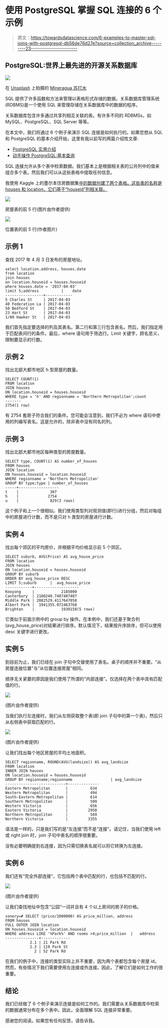 # 使用 PostgreSQL 掌握 SQL 连接的 6 个示例

> 原文：<https://towardsdatascience.com/6-examples-to-master-sql-joins-with-postgresql-db56de76d27e?source=collection_archive---------23----------------------->

## PostgreSQL:世界上最先进的开源关系数据库

![](img/0c1770511f514f9aa2862acee0cb9e10.png)

在 [Unsplash](https://unsplash.com/s/photos/share?utm_source=unsplash&utm_medium=referral&utm_content=creditCopyText) 上拍摄的 [Mineragua 苏打水](https://unsplash.com/@mineragua?utm_source=unsplash&utm_medium=referral&utm_content=creditCopyText)

SQL 提供了许多函数和方法来管理以表格形式存储的数据。关系数据库管理系统(RDBMS)是一个使用 SQL 来管理存储在关系数据库中的数据的程序。

关系数据库包含许多通过共享列相互关联的表。有许多不同的 RDBMSs，如 MySQL、PostgreSQL、SQL Server 等等。

在本文中，我们将通过 6 个例子来演示 SQL 连接是如何执行的。如果您想从 SQL 和 PostgreSQL 的基本介绍开始，这里有我以前写的两篇介绍性文章:

*   [PostgreSQL 实用介绍](/practical-introduction-to-postgresql-5f73d3d394e)
*   [动手操作 PostgreSQL:基本查询](/hands-on-postgresql-basic-queries-a5f1249bba78)

SQL 连接允许从多个表中检索数据。我们基本上是根据相关表的公共列中的值来组合多个表。然后我们可以从这些表格中提取任何信息。

我使用 Kaggle 上的墨尔本住房数据集[中的数据创建了两个表格。这些表的名称是 houses 和 location，它们基于“houseid”列相关联。](https://www.kaggle.com/anthonypino/melbourne-housing-market)

![](img/0823bfb5237a5808f1bf3f7dd324ae5f.png)

房屋表的前 5 行(图片由作者提供)

![](img/9bc1cce033e615fb6021bd4220989e4d.png)

位置表的前 5 行(作者图片)

## 示例 1

查找 2017 年 4 月 3 日发布的房屋地址。

```
select location.address, houses.date                                                                    from location                                                                                                    join houses                                                                                                      on location.houseid = houses.houseid                                                                             where houses.date = '2017-04-03'                                                                                 limit 5;address          |    date
-----------------+------------
5 Charles St     | 2017-04-03
40 Federation La | 2017-04-03
50 Bedford St    | 2017-04-03
23 Hart St       | 2017-04-03
1/80 Hawker St   | 2017-04-03
```

我们首先指定要选择的列及其表名。第二行和第三行包含表名。然后，我们指定用于匹配表间行的条件。最后，where 语句用于筛选行。Limit 关键字，顾名思义，限制要显示的行数。

## 示例 2

找出北部大都市地区 h 型房屋的数量。

```
SELECT COUNT(1)                                                                                         FROM location                                                                                                    JOIN houses                                                                                                      ON location.houseid = houses.houseid                                                                             WHERE type = 'h' AND regionname = 'Northern Metropolitan';count
-------
2754(1 row)
```

有 2754 套房子符合我们的条件。您可能会注意到，我们不必为 where 语句中使用的列编写表名。这是允许的，除非表中没有同名的列。

## 示例 3

找出北部大都市地区每种类型的房屋数量。

```
SELECT type, COUNT(1) AS number_of_houses
FROM houses
JOIN location
ON houses.houseid = location.houseid
WHERE regionname = 'Northern Metropolitan'
GROUP BY type;type | number_of_houses
-----+------------------
t    |              307
h    |             2754
u    |              829(3 rows)
```

这个例子和上一个很相似。我们使用类型列对观测值(即行)进行分组，然后对每组中的房屋进行计数，而不是只对 h 类型的房屋进行计数。

## 实例 4

找出每个郊区的平均房价，并根据平均价格显示前 5 个郊区。

```
SELECT suburb, AVG(Price) AS avg_house_price                                                            FROM location                                                                                                    JOIN houses                                                                                                      ON location.houseid = houses.houseid                                                                             GROUP BY suburb                                                                                                  ORDER BY avg_house_price DESC                                                                                    LIMIT 5;suburb      |  avg_house_price
------------+--------------------
Kooyong     |            2185000
Canterbury  | 2180240.7407407407
Middle Park | 2082529.4117647058
Albert Park |  1941355.072463768
Brighton    |            1930158(5 rows)
```

它类似于前面示例中的 group by 操作。在本例中，我们还基于聚合列(avg_house_price)对结果进行排序。默认情况下，结果按升序排序，但可以使用 desc 关键字进行更改。

## 实例 5

到目前为止，我们已经在 join 子句中交替使用了表名。桌子的顺序并不重要。“从房屋连接位置”与“从位置连接房屋”相同。

顺序无关紧要的原因是我们使用了所谓的“内部连接”。仅选择在两个表中具有匹配值的行。

![](img/1c1a605d4f03058de64cfca7c62499c4.png)

(图片由作者提供)

当我们执行左连接时，我们从左侧获取整个表(即 join 子句中的第一个表)，然后只从右侧表中获取匹配的行。

![](img/31db4ce1cb42378d53a46aef94d4c80f.png)

(图片由作者提供)

让我们找出每个地区房屋的平均土地面积。

```
SELECT regionname, ROUND(AVG(landsize)) AS avg_landsize                                                 FROM location                                                                                                    INNER JOIN houses                                                                                                ON location.houseid = houses.houseid                                                                             GROUP BY regionname;regionname                 | avg_landsize
---------------------------+--------------
Eastern Metropolitan       |          634
Western Metropolitan       |          494
South-Eastern Metropolitan |          614
Southern Metropolitan      |          509
Western Victoria           |          656
Eastern Victoria           |         2950
Northern Metropolitan      |          569
Northern Victoria          |         3355
```

语法是一样的，只是我们写的是“左连接”而不是“连接”。请记住，当我们使用 left 或 right join 时，join 子句中表名的顺序很重要。

没有必要明确提到右连接，因为只需切换表名就可以将它转换为左连接。

## 实例 6

我们还有“完全外部连接”，它包括两个表中匹配的行，也包括不匹配的行。

![](img/4566caffe335eef8e23134617597037d.png)

(图片由作者提供)

让我们查找地址中包含“公园”一词并且有 4 个以上房间的房子的价格。

```
sonery=# SELECT (price/1000000) AS price_million, address                                                        FROM houses                                                                                                      FULL OUTER JOIN location                                                                                         ON houses.houseid = location.houseid                                                                             WHERE address LIKE '%Park%' AND rooms >4;price_million  |   address
---------------+-------------
           2.1 | 21 Park Rd
           2.3 | 119 Park St
             2 | 52 Park Rd
```

在我们的例子中，连接的类型实际上并不重要，因为两个表都包含每个房屋 id。然而，有些情况下我们需要使用左连接或外连接。因此，了解它们是如何工作的很重要。

## 结论

我们已经做了 6 个例子来演示连接是如何工作的。我们需要从关系数据库中检索的数据通常分布在多个表中。因此，全面理解 SQL 连接非常重要。

感谢您的阅读。如果您有任何反馈，请告诉我。